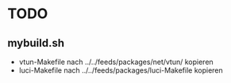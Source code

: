 TODO
====

mybuild.sh
----------

* vtun-Makefile nach ../../feeds/packages/net/vtun/ kopieren
* luci-Makefile nach ../../feeds/packages/luci-Makefile kopieren
